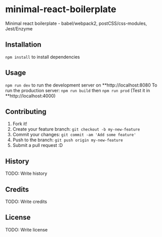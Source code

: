 # minimal-react-boilerplate
Minimal react boilerplate - babel/webpack2, postCSS/css-modules, Jest/Enzyme

## Installation
`npm install` to install dependencies

## Usage 
`npm run dev` to run the development server on **http://localhost:8080
To run the production server:
`npm run build` 
then
`npm run prod`  (Test it in **http://localhost:4000)

## Contributing
1. Fork it!
2. Create your feature branch: `git checkout -b my-new-feature`
3. Commit your changes: `git commit -am 'Add some feature'`
4. Push to the branch: `git push origin my-new-feature`
5. Submit a pull request :D

## History
TODO: Write history

## Credits
TODO: Write credits

## License
TODO: Write license
